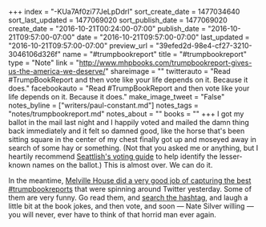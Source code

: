 +++
index = "-KUa7Af0zi77JeLpDdrl"
sort_create_date = 1477034640
sort_last_updated = 1477069020
sort_publish_date = 1477069020
create_date = "2016-10-21T00:24:00-07:00"
publish_date = "2016-10-21T09:57:00-07:00"
date = "2016-10-21T09:57:00-07:00"
last_updated = "2016-10-21T09:57:00-07:00"
preview_url = "39efed2d-98e4-cf27-3210-3046106d326f"
name = "#trumpbookreport"
title = "#trumpbookreport"
type = "Note"
link = "http://www.mhpbooks.com/trumpbookreport-gives-us-the-america-we-deserve/"
shareimage = ""
twitterauto = "Read #TrumpBookReport and then vote like your life depends on it. Because it does."
facebookauto = "Read #TrumpBookReport and then vote like your life depends on it. Because it does."
make_image_tweet = "False"
notes_byline = ["writers/paul-constant.md"]
notes_tags = "notes/trumpbookreport.md"
notes_about = ""
books = ""
+++
I got my ballot in the mail last night and I happily voted and mailed the damn thing back immediately and it felt so damned good, like the horse that's been sitting square in the center of my chest finally got up and moseyed away in search of some hay or something. (Not that you asked me or anything, but I heartily recommend [Seattlish's voting guide](http://seattlish.com/post/151982549421/the-official-seattlish-guide-to-your-ballot) to help identify the lesser-known names on the ballot.) This is almost over. We can do it.

In the meantime, [Melville House did a very good job of capturing the best #trumpbookreports](http://www.mhpbooks.com/trumpbookreport-gives-us-the-america-we-deserve/) that were spinning around Twitter yesterday. Some of them are very funny. Go read them, and [search the hashtag](https://twitter.com/search?q=%23trumpbookreport&src=typd), and laugh a little bit at the book jokes, and then vote, and soon — Nate Silver willing — you will never, ever have to think of that horrid man ever again.